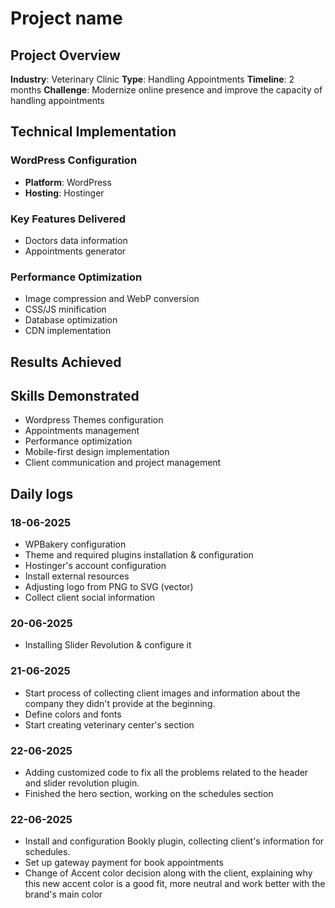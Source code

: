 # Project name

## Project Overview

**Industry**: Veterinary Clinic
**Type**: Handling Appointments
**Timeline**: 2 months
**Challenge**: Modernize online presence and improve the capacity of handling appointments

## Technical Implementation

### WordPress Configuration

- **Platform**: WordPress
- **Hosting**: Hostinger

### Key Features Delivered

- Doctors data information
- Appointments generator

### Performance Optimization

- Image compression and WebP conversion
- CSS/JS minification
- Database optimization
- CDN implementation

## Results Achieved

## Skills Demonstrated

- Wordpress Themes configuration
- Appointments management
- Performance optimization
- Mobile-first design implementation
- Client communication and project management

## Daily logs

### 18-06-2025

- WPBakery configuration
- Theme and required plugins installation & configuration
- Hostinger's account configuration
- Install external resources
- Adjusting logo from PNG to SVG (vector)
- Collect client social information

### 20-06-2025

- Installing Slider Revolution & configure it

### 21-06-2025

- Start process of collecting client images and information about the company they didn't provide at the beginning.
- Define colors and fonts
- Start creating veterinary center's section

### 22-06-2025

- Adding customized code to fix all the problems related to the header and slider revolution plugin.
- Finished the hero section, working on the schedules section

### 22-06-2025

- Install and configuration Bookly plugin, collecting client's information for schedules.
- Set up gateway payment for book appointments
- Change of Accent color decision along with the client, explaining why this new accent color is a good fit, more neutral and work better with the brand's main color
